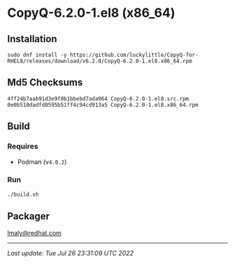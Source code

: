 # CopyQ-6.2.0-1.el8 (x86_64)

## Installation

`sudo dnf install -y https://github.com/luckylittle/CopyQ-for-RHEL8/releases/download/v6.2.0/CopyQ-6.2.0-1.el8.x86_64.rpm`

## Md5 Checksums

```text
4ff24b7aab91d3e9f0b1bbebd7ada964 CopyQ-6.2.0-1.el8.src.rpm
0e0b510dadfd0595b51ff4c94cd913a5 CopyQ-6.2.0-1.el8.x86_64.rpm
```

## Build

### Requires
* Podman (v`4.0.2`)

### Run

```bash
./build.sh
```

## Packager

lmaly@redhat.com

---

_Last update: Tue Jul 26 23:31:09 UTC 2022_

